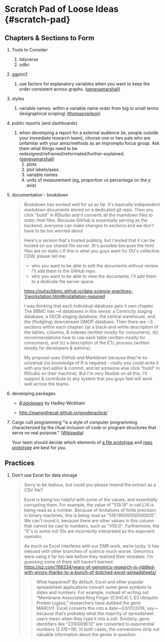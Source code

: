 Scratch Pad of Loose Ideas {#scratch-pad}
====================================


Chapters & Sections to Form
------------------------------------

1. Tools to Consider
    1. tidyverse
    1. odbc
    
1. ggplot2
    1. use factors for explanatory variables when you want to keep the order consistent across graphs.  ([genevamarshall](https://github.com/genevamarshall))

1. styles
    1. variable names: within a variable name order from big to small terms (lexigraphical scoping)  ([thomasnwilson](https://github.com/thomasnwilson))
    
1. public reports (and dashboards)
    1. when developing a report for a external audience (ie, people outside your immediate research team), choose one or two pals who are unfamilar with your aims/methods as an impromptu focus group.  Ask them what things need to be redesigned/reframed/reformated/further-explained.  ([genevamarshall](https://github.com/genevamarshall))
        1. plots
        1. plot labels/axes
        1. variable names
        1. units of measurement (eg, proportion vs percentage on the *y* axis)

1. documentation - bookdown

    > Bookdown has worked well for us so far.  It's basically independent markdown documents stored on a dedicated git repo.  Then you click "build" in RStudio and it converts all the markdown files to static html files.  Because GitHub is essentially serving as the backend, everyone can make changes to sections and we don't have to be too worried about
    > 
    > Here's a version that's hosted publicly, but I tested that it can be hosted on our shared file server.  (It's possible because the html files are so static.)  If this is what you guys want for OU's collective CDW, please tell me:
    > 
    > * who you want to be able to edit the documents without review.  I'll add them to the GitHub repo.
    > * who you want to be able to view the documents.  I'll add them to a dedicate file server space.
    > 
    > 
    > https://ouhscbbmc.github.io/data-science-practices-1/workstation.html#installation-required
    > 
    > I was thinking that each individual database gets it own chapter.  The BBMC has ~4 databases in this sense: a Centricity staging database, a GECB staging database, the central warehouse, and the (fledgling) downstream OMOP database.  Then there are ~3 sections within each chapter: (a) a black-and-white description of the tables, columns, & indexes (written mostly for consumers), (b) recommendations how to use each table (written mostly for consumers), and (c) a description of the ETL process (written mostly for developers & admins).
    > 
    > My proposal uses GitHub and Markdown because they're so universal (no knowledge of R is required --really you could write it with any text editor & commit, and let someone else click "build" in RStudio on their machine).  But I'm very flexible on all this.  I'll support & contribute to any system that you guys feel will work well across the teams.  

1. developing packages

    * [*R packages*](http://r-pkgs.had.co.nz/) by Hadley Wickham

    * http://mangothecat.github.io/goodpractice/

1. Cargo cult programming "is a style of computer programming characterized by the ritual inclusion of code or program structures that serve no real purpose." ([Wikipedia](https://en.wikipedia.org/wiki/Cargo_cult_programming))

    Your team should decide which elements of [a file prototype](https://ouhscbbmc.github.io/data-science-practices-1/file-prototype.html) and [repo prototype](https://ouhscbbmc.github.io/data-science-practices-1/repo-prototype.html) are best for you.

Practices
------------------------------------

1. Don't use Excel for data storage

    > Sorry to be tedious, but could you please resend the extract as a CSV file?
    >
    > Excel is being too helpful with some of the values, and essentially corrupting them.  For example, the value of "519.19" in cell L14 is being read as a number.  Because of limitations of finite precision in binary machines, this is being read as "519.19000000000005".  We can't round it, because there are other values in this column that cannot be cast to numbers, such as "V55.0".  Furthermore, the "E"s in some icd-10s are incorrectly interpreted as the exponent operator.  
    >
    > As much as Excel interferes with our EMR work, we’re lucky.  It has messed with other branches of science much worse.  Genomics were using it far too late before they realized their mistakes.  I’m guessing some of them still haven’t learned.  https://qz.com/768334/years-of-genomics-research-is-riddled-with-errors-thanks-to-a-bunch-of-botched-excel-spreadsheets/
    >
    > >What happened? By default, Excel and other popular spreadsheet applications convert some gene symbols to dates and numbers. For example, instead of writing out “Membrane-Associated Ring Finger (C3HC4) 1, E3 Ubiquitin Protein Ligase,” researchers have dubbed the gene MARCH1. Excel converts this into a date—03/01/2016, say—because that’s probably what the majority of spreadsheet users mean when they type it into a cell. Similarly, gene identifiers like “2310009E13” are converted to exponential numbers (2.31E+19). In both cases, the conversions strip out valuable information about the genes in question.

